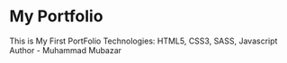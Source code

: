 # My Portfolio
This is My First PortFolio
Technologies: HTML5, CSS3, SASS, Javascript 
<br>
Author - Muhammad Mubazar
